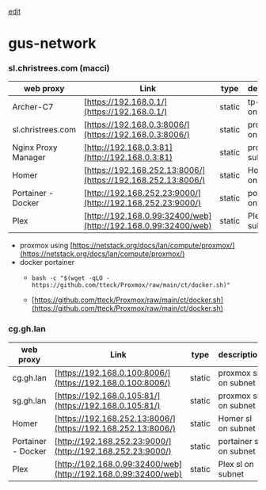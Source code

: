 [edit]()
# gus-network

### sl.christrees.com (macci)

| web proxy    |   Link  | type | description |
|--------------|---------|------|-------------|
| Archer-C7 | [https://192.168.0.1/](https://192.168.0.1/) | static | tp-link ng on subnet |
| sl.christrees.com | [https://192.168.0.3:8006/](https://192.168.0.3:8006/) | static | proxmox sl on subnet |
| Nginx Proxy Manager | [http://192.168.0.3:81](http://192.168.0.3:81) | static | proxy sl on subnet |
| Homer | [https://192.168.252.13:8006/](https://192.168.252.13:8006/) | static | Homer sl on subnet |
| Portainer - Docker | [http://192.168.252.23:9000/](http://192.168.252.23:9000/) | static | portainer sl on subnet |
| Plex | [http://192.168.0.99:32400/web](http://192.168.0.99:32400/web) | static | Plex sl on subnet |

- proxmox using [https://netstack.org/docs/lan/compute/proxmox/](https://netstack.org/docs/lan/compute/proxmox/)
- docker portainer
  - ```
    bash -c "$(wget -qLO - https://github.com/tteck/Proxmox/raw/main/ct/docker.sh)"
    ```
  - [https://github.com/tteck/Proxmox/raw/main/ct/docker.sh](https://github.com/tteck/Proxmox/raw/main/ct/docker.sh)
### cg.gh.lan

| web proxy    |   Link  | type | description |
|--------------|---------|------|-------------|
| cg.gh.lan | [https://192.168.0.100:8006/](https://192.168.0.100:8006/) | static | proxmox sl on subnet |
| sg.gh.lan | [https://192.168.0.105:81/](https://192.168.0.105:81/) | static | proxmox sl on subnet |
| Homer | [https://192.168.252.13:8006/](https://192.168.252.13:8006/) | static | Homer sl on subnet |
| Portainer - Docker | [http://192.168.252.23:9000/](http://192.168.252.23:9000/) | static | portainer sl on subnet |
| Plex | [http://192.168.0.99:32400/web](http://192.168.0.99:32400/web) | static | Plex sl on subnet |

